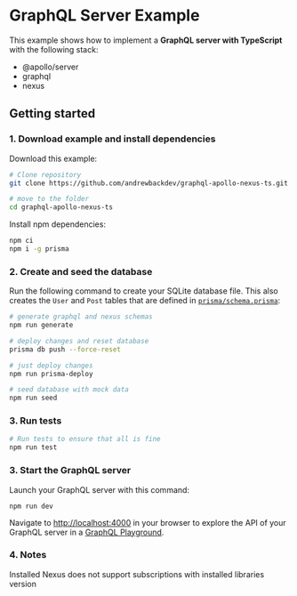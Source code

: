 # GraphQL Server Example

This example shows how to implement a **GraphQL server with TypeScript** with the following stack:

- @apollo/server
- graphql
- nexus

## Getting started

### 1. Download example and install dependencies

Download this example:

```sh
# Clone repository
git clone https://github.com/andrewbackdev/graphql-apollo-nexus-ts.git

# move to the folder
cd graphql-apollo-nexus-ts
```

Install npm dependencies:

```sh
npm ci
npm i -g prisma
```

### 2. Create and seed the database

Run the following command to create your SQLite database file. This also creates the `User` and `Post` tables that are defined in [`prisma/schema.prisma`](./prisma/schema.prisma):

```sh
# generate graphql and nexus schemas
npm run generate

# deploy changes and reset database
prisma db push --force-reset

# just deploy changes
npm run prisma-deploy

# seed database with mock data
npm run seed
```

### 3. Run tests

```sh
# Run tests to ensure that all is fine
npm run test
```

### 3. Start the GraphQL server

Launch your GraphQL server with this command:

```
npm run dev
```

Navigate to [http://localhost:4000](http://localhost:4000) in your browser to explore the API of your GraphQL server in a [GraphQL Playground](https://github.com/prisma/graphql-playground).

### 4. Notes

Installed Nexus does not support subscriptions with installed libraries version

